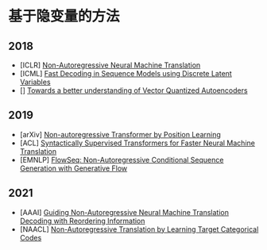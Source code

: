 # 基于隐变量的方法
## 2018
- [ICLR] [Non-Autoregressive Neural Machine Translation](https://arxiv.org/pdf/1711.02281.pdf)
- [ICML] [Fast Decoding in Sequence Models using Discrete Latent Variables](https://arxiv.org/pdf/1803.03382.pdf)
- [] [Towards a better understanding of Vector Quantized Autoencoders](https://openreview.net/pdf?id=HkGGfhC5Y7)

## 2019
- [arXiv] [Non-autoregressive Transformer by Position Learning](https://arxiv.org/pdf/1911.10677.pdf)
- [ACL] [Syntactically Supervised Transformers for Faster Neural Machine Translation](https://aclanthology.org/P19-1122.pdf)
- [EMNLP] [FlowSeq: Non-Autoregressive Conditional Sequence Generation with Generative Flow](https://aclanthology.org/D19-1437.pdf)

## 2021
- [AAAI] [Guiding Non-Autoregressive Neural Machine Translation Decoding with Reordering Information](https://arxiv.org/pdf/1911.02215.pdf)
- [NAACL] [Non-Autoregressive Translation by Learning Target Categorical Codes](https://aclanthology.org/2021.naacl-main.458.pdf)